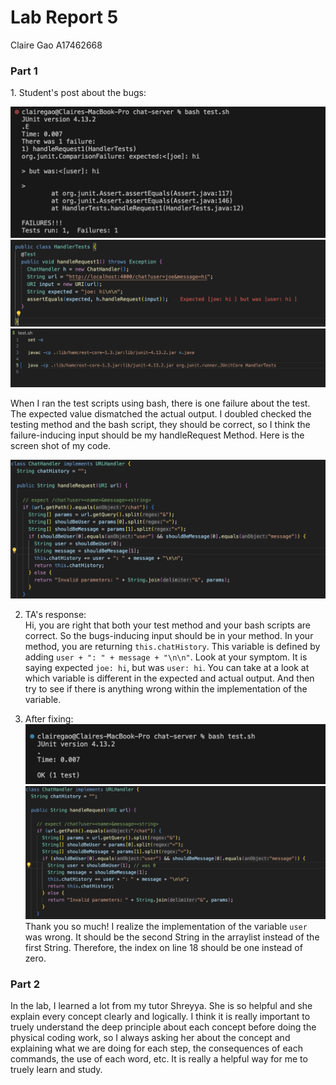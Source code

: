 <h1> Lab Report 5 </h1>
Claire Gao
A17462668

<h3>Part 1</h3>
1. Student's post about the bugs: <br>

![Image](ft.png) 
![Image](test.png)
![Image](bash.png)

When I ran the test scripts using bash, there is one failure about the test. The expected value dismatched the actual output. I doubled checked the testing method and the bash script, they should be correct, so I think the failure-inducing input should be my handleRequest Method. Here is the screen shot of my code.

![Image](falseImp.png)

2. TA's response: <br>
Hi, you are right that both your test method and your bash scripts are correct. So the bugs-inducing input should be in your method. In your method, you are returning `this.chatHistory`. This variable is defined by adding `user + ": " + message + "\n\n"`. Look at your symptom. It is saying expected `joe: hi`, but was `user: hi`. You can take at a look at which variable is different in the expected and actual output. And then try to see if there is anything wrong within the implementation of the variable. 

3. After fixing: <br>
![Image](sucTest.png)
![Image](fixing.png)
Thank you so much! I realize the implementation of the variable `user` was wrong. It should be the second String in the arraylist instead of the first String. Therefore, the index on line 18 should be one instead of zero. 


<h3>Part 2</h3>
In the lab, I learned a lot from my tutor Shreyya. She is so helpful and she explain every concept clearly and logically. I think it is really important to truely understand the deep principle about each concept before doing the physical coding work, so I always asking her about the concept and explaining what we are doing for each step, the consequences of each commands, the use of each word, etc. It is really a helpful way for me to truely learn and study.
